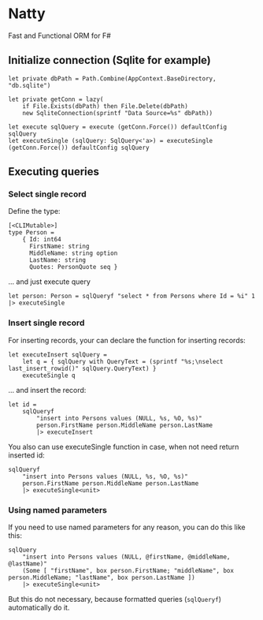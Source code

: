 # Natty
Fast and Functional ORM for F#


## Initialize connection (Sqlite for example)
```F#
let private dbPath = Path.Combine(AppContext.BaseDirectory, "db.sqlite")

let private getConn = lazy(
    if File.Exists(dbPath) then File.Delete(dbPath)
    new SqliteConnection(sprintf "Data Source=%s" dbPath))

let execute sqlQuery = execute (getConn.Force()) defaultConfig sqlQuery
let executeSingle (sqlQuery: SqlQuery<'a>) = executeSingle (getConn.Force()) defaultConfig sqlQuery
```

## Executing queries

### Select single record
Define the type:
```F#
[<CLIMutable>]
type Person =
    { Id: int64
      FirstName: string
      MiddleName: string option
      LastName: string
      Quotes: PersonQuote seq }

```
... and just execute query
```F#
let person: Person = sqlQueryf "select * from Persons where Id = %i" 1 |> executeSingle
```

### Insert single record
For inserting records, your can declare the function for inserting records:
```F#
let executeInsert sqlQuery = 
    let q = { sqlQuery with QueryText = (sprintf "%s;\nselect last_insert_rowid()" sqlQuery.QueryText) }
    executeSingle q
```
... and insert the record:
```F#
let id = 
    sqlQueryf
        "insert into Persons values (NULL, %s, %O, %s)" 
        person.FirstName person.MiddleName person.LastName
        |> executeInsert
```

You also can use executeSingle function in case, when not need return inserted id:
```F#
sqlQueryf
    "insert into Persons values (NULL, %s, %O, %s)" 
    person.FirstName person.MiddleName person.LastName
    |> executeSingle<unit>
``` 

### Using named parameters

If you need to use named parameters for any reason, you can do this like this:

```F#
sqlQuery
    "insert into Persons values (NULL, @firstName, @middleName, @lastName)" 
    (Some [ "firstName", box person.FirstName; "middleName", box person.MiddleName; "lastName", box person.LastName ])
    |> executeSingle<unit>
```
But this do not necessary, because formatted queries (`sqlQueryf`) automatically do it.